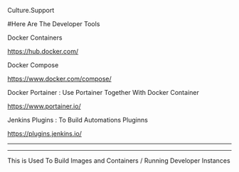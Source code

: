Culture.Support


#Here Are The Developer Tools



 Docker Containers 


https://hub.docker.com/



Docker Compose 


https://www.docker.com/compose/



Docker Portainer : Use Portainer Together With Docker Container

https://www.portainer.io/





Jenkins Plugins : To Build Automations Pluginns


https://plugins.jenkins.io/

--------------
----------

This is Used To Build Images and Containers / Running Developer Instances
